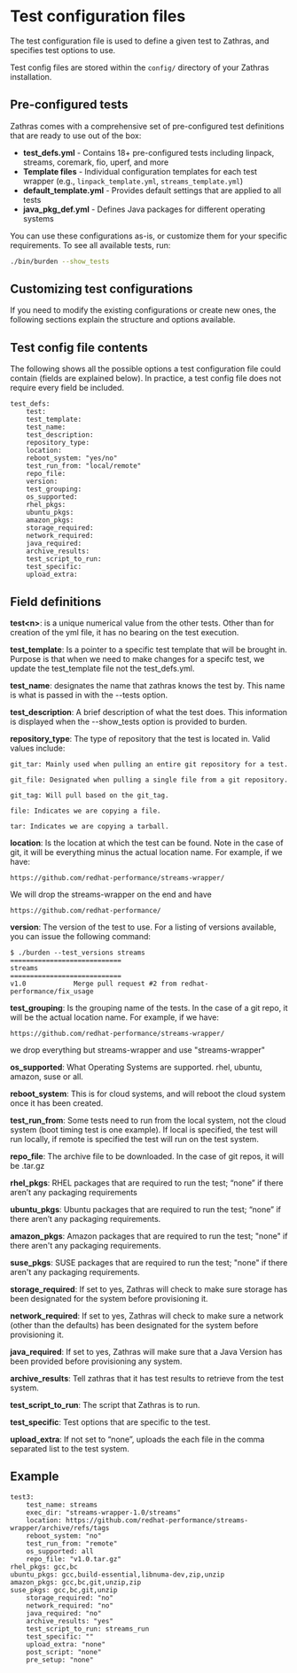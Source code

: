 # Test configuration files
The test configuration file is used to define a given test to Zathras, and specifies test options to use.

Test config files are stored within the `config/` directory of your Zathras installation.

## Pre-configured tests

Zathras comes with a comprehensive set of pre-configured test definitions that are ready to use out of the box:

- **test_defs.yml** - Contains 18+ pre-configured tests including linpack, streams, coremark, fio, uperf, and more
- **Template files** - Individual configuration templates for each test wrapper (e.g., `linpack_template.yml`, `streams_template.yml`)
- **default_template.yml** - Provides default settings that are applied to all tests
- **java_pkg_def.yml** - Defines Java packages for different operating systems

You can use these configurations as-is, or customize them for your specific requirements. To see all available tests, run:

```bash
./bin/burden --show_tests
```

## Customizing test configurations

If you need to modify the existing configurations or create new ones, the following sections explain the structure and options available.

## Test config file contents
The following shows all the possible options a test configuration file could contain (fields are explained below). In practice, a test config file does not require every field be included. 

    test_defs:
        test:
        test_template: 
        test_name: 
        test_description: 
        repository_type: 
        location: 
        reboot_system: "yes/no"
        test_run_from: "local/remote"
        repo_file: 
        version: 
        test_grouping: 
        os_supported: 
        rhel_pkgs: 
        ubuntu_pkgs: 
        amazon_pkgs: 
        storage_required: 
        network_required: 
        java_required: 
        archive_results: 
        test_script_to_run: 
        test_specific: 
        upload_extra: 

## Field definitions
**test\<n>**: is a unique numerical value from the other tests. Other than for creation of the yml file, it has no bearing on the test execution.

**test_template**: Is a pointer to a specific test template that will be brought in. Purpose is that when we need to make changes for a specifc test, we update the test_template file not the test_defs.yml.

**test_name**: designates the name that zathras knows the test by. This name is what is passed in with the --tests option.

**test_description**: A brief description of what the test does. This information is displayed when the --show_tests option is provided to burden.

**repository_type**: The type of repository that the test is located in. Valid values include:

    git_tar: Mainly used when pulling an entire git repository for a test.

    git_file: Designated when pulling a single file from a git repository.

    git_tag: Will pull based on the git_tag.

    file: Indicates we are copying a file.

    tar: Indicates we are copying a tarball.

**location**: Is the location at which the test can be found. Note in the case of git, it will be everything minus the actual location name. For example, if we have:

    https://github.com/redhat-performance/streams-wrapper/

We will drop the streams-wrapper on the end and have

    https://github.com/redhat-performance/



**version**: The version of the test to use. For a listing of versions available, you can issue the following command:

    $ ./burden --test_versions streams
    ============================
    streams
    ============================
    v1.0            Merge pull request #2 from redhat-performance/fix_usage



**test_grouping**: Is the grouping name of the tests. In the case of a git repo, it will be the actual location name. For example, if we have:

    https://github.com/redhat-performance/streams-wrapper/

we drop everything but streams-wrapper and use "streams-wrapper"

**os_supported**: What Operating Systems are supported. rhel, ubuntu, amazon, suse or all.

**reboot_system**: This is for cloud systems, and will reboot the cloud system once it has been created.

**test_run_from**: Some tests need to run from the local system, not the cloud system (boot timing test is one example). If local is specified, the test will run locally, if remote is specified the test will run on the test system.

**repo_file**: The archive file to be downloaded. In the case of git repos, it will be <tag>.tar.gz

**rhel_pkgs**: RHEL packages that are required to run the test; “none” if there aren’t any packaging requirements

**ubuntu_pkgs**: Ubuntu packages that are required to run the test; “none” if there aren’t any packaging requirements.

**amazon_pkgs**: Amazon packages that are required to run the test; "none" if there aren't any packaging requirements.

**suse_pkgs**: SUSE packages that are required to run the test; "none" if there aren't any packaging requirements.

**storage_required**: If set to yes, Zathras will check to make sure storage has been designated for the system before provisioning it.

**network_required**: If set to yes, Zathras will check to make sure a network (other than the defaults) has been designated for the system before provisioning it.

**java_required**: If set to yes, Zathras will make sure that a Java Version has been provided before provisioning any system.

**archive_results**: Tell zathras that it has test results to retrieve from the test system.

**test_script_to_run**: The script that Zathras is to run.

**test_specific**: Test options that are specific to the test.

**upload_extra**: If not set to “none”, uploads the each file in the comma separated list to the test system.

## Example

    test3:
        test_name: streams
        exec_dir: "streams-wrapper-1.0/streams"
        location: https://github.com/redhat-performance/streams-wrapper/archive/refs/tags
        reboot_system: "no"
        test_run_from: "remote"
        os_supported: all
        repo_file: "v1.0.tar.gz"
    rhel_pkgs: gcc,bc
    ubuntu_pkgs: gcc,build-essential,libnuma-dev,zip,unzip
    amazon_pkgs: gcc,bc,git,unzip,zip
    suse_pkgs: gcc,bc,git,unzip
        storage_required: "no"
        network_required: "no"
        java_required: "no"
        archive_results: "yes"
        test_script_to_run: streams_run
        test_specific: ""
        upload_extra: "none"
        post_script: "none"
        pre_setup: "none"
